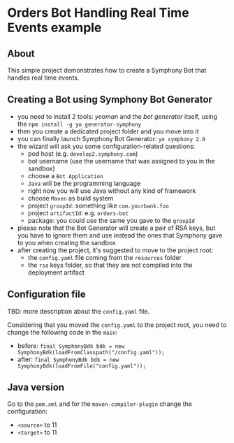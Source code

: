 # Orders Bot Handling Real Time Events example
## About
This simple project demonstrates how to create a Symphony Bot that handles real time events.

## Creating a Bot using Symphony Bot Generator
* you need to install 2 tools: *yeoman* and the *bot generator* itself, using the `npm install -g yo generator-symphony`
* then you create a dedicated project folder and you move into it
* you can finally launch Symphony Bot Generator: `yo symphony 2.0`
* the wizard will ask you some configuration-related questions:
	* pod host (e.g. `develop2.symphony.com`)
	* bot username (use the username that was assigned to you in the sandbox)
	* choose a `Bot Application`
	* `Java` will be the programming language
	* right now you will use Java without any kind of framework
	* choose `Maven` as build system
	* project `groupId`: something like `com.yourbank.foo`
	* project `artifactId`: e.g. `orders-bot`
	* package: you could use the same you gave to the `groupId`
* please note that the Bot Generator will create a pair of RSA keys, but you have to ignore them and use instead the ones that Symphony gave to you when creating the sandbox
* after creating the project, it's suggested to move to the project root:
	* the `config.yaml` file coming from the `resources` folder
	* the `rsa` keys folder, so that they are not compiled into the deployment artifact

## Configuration file
TBD: more description about the `config.yaml` file.

Considering that you moved the `config.yaml` to the project root, you need to change the following code in the `main`:
* before: `final SymphonyBdk bdk = new SymphonyBdk(loadFromClasspath("/config.yaml"));`
* after: `final SymphonyBdk bdk = new SymphonyBdk(loadFromFile("config.yaml"));`

## Java version
Go to the `pom.xml` and for the `maven-compiler-plugin` change the configuration:
* `<source>` to 11
* `<target>` to 11